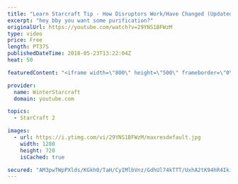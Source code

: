 ```yaml
---
title: "Learn Starcraft Tip - How Disruptors Work/Have Changed (Updated Patch 4.0 2018)"
excerpt: "hey bby you want some purification?"
originalUrl: https://youtube.com/watch?v=29YNS1BFWzM
type: video
price: Free
length: PT37S
publishedDateTime: 2018-05-23T13:22:04Z
heat: 50

featuredContent: "<iframe width=\"800\" height=\"500\" frameborder=\"0\" src=\"https://www.youtube.com/embed/29YNS1BFWzM\" allow=\"accelerometer; autoplay; encrypted-media; gyroscope; picture-in-picture\" allowfullscreen></iframe>"

provider:
  name: WinterStarcraft
  domain: youtube.com

topics:
  - StarCraft 2

images:
  - url: https://i.ytimg.com/vi/29YNS1BFWzM/maxresdefault.jpg
    width: 1280
    height: 720
    isCached: true

secured: "AM3pwTWpPXlds/KGkh0/TaH/CyIMlbVnz/GdhUl74kTTT/UxhA2tK94hR4IkiOR2BTYfldzyaS73pSIUplx31p9tiQgbFYwcV6/PLmrLS8mPU4cZklRJjyMzCW+xTl1JHx733dYVTvB9SNV0IFoY8XxMxuTXsMRKqQb409x3OsFVvO9crFMNZ5gn1OE8j57LA/NykQ9DOPEGcZcYael/yeBmfH9hjP37m56neRy4+I31Td6Li4AvB+vwW+DHe5uyvCgoXT82NonPK8Ijw2nwM7H5L6xlxGzM9lVf9VkouZa70yOwa4/YFD/NLIpdq9pia039oILAllCZH1s4AjxCgSW+xgXcGjnwWofipZIK8eBi9ykQ+aphkgzOrybZuu10epgwlB5ziKoedlmHA8sdvNVxCdzbHhNoQB12sRiEzhs=;8vU1Gyv3I5jnH4dr3UKhKA=="
---
```


